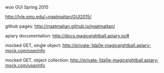 woo GUI Spring 2015

http://lyle.smu.edu/~ngatmaitan/GUI2015/

github pages: http://ngatmaitan.github.io/ngatmaitan/

apiary documentation: http://docs.magiceightball.apiary.io/#

mocked GET, single object: http://private-1da0e-magiceightball.apiary-mock.com/userinfo

mocked GET, object collection: http://private-1da0e-magiceightball.apiary-mock.com/userinfo